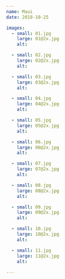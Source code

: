 ```yaml
---
name: Maui
date: 2018-10-25

images: 
  - small: 01.jpg
    large: 01@2x.jpg
    alt: 

  - small: 02.jpg
    large: 02@2x.jpg
    alt: 

  - small: 03.jpg
    large: 03@2x.jpg
    alt: 

  - small: 04.jpg
    large: 04@2x.jpg
    alt: 

  - small: 05.jpg
    large: 05@2x.jpg
    alt: 

  - small: 06.jpg
    large: 06@2x.jpg
    alt: 

  - small: 07.jpg
    large: 07@2x.jpg
    alt: 

  - small: 08.jpg
    large: 08@2x.jpg
    alt: 

  - small: 09.jpg
    large: 09@2x.jpg
    alt: 

  - small: 10.jpg
    large: 10@2x.jpg
    alt: 

  - small: 11.jpg
    large: 11@2x.jpg
    alt:   
    
---
```


